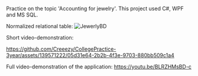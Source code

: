 
Practice on the topic 'Accounting for jewelry'.
This project used C#, WPF and MS SQL.

Normalized relational table:
![JewerlyBD](https://github.com/Creeezy/CollegePractice-3year/assets/139571222/c76cb2d1-d2b8-4216-8d7f-e0521ee6fb52)

Short video-demonstration:

https://github.com/Creeezy/CollegePractice-3year/assets/139571222/05d31e64-2b2b-4f3e-9703-880bb509c1a4

Full video-demonstration of the application:
https://youtu.be/BLRZHMsBD-c
